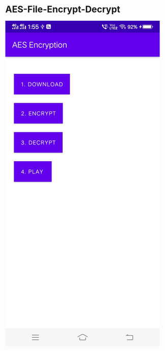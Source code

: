 # AES-File-Encrypt-Decrypt
![SC1](https://github.com/VimalPatel14/AES-File-Encrypt-Decrypt/blob/master/sc/sc1.jpg)
